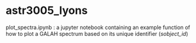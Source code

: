 # astr3005_lyons

plot_spectra.ipynb : a jupyter notebook containing an example function of how to plot a GALAH spectrum based on its unique identifier (*sobject_id*)
